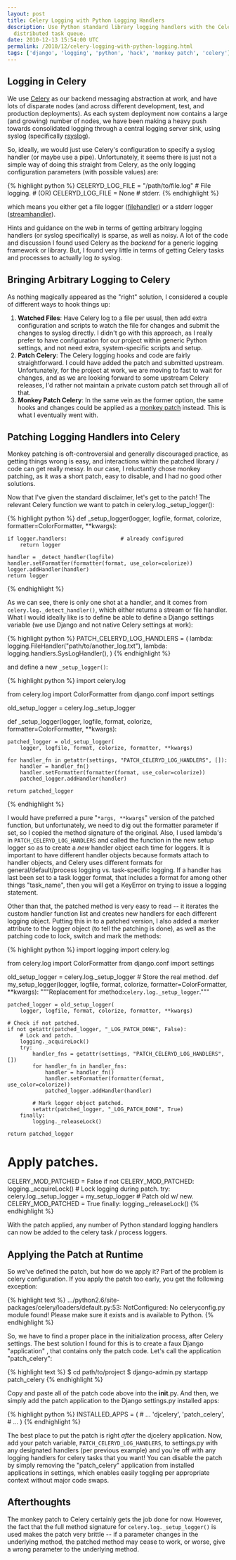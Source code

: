 ```yaml
---
layout: post
title: Celery Logging with Python Logging Handlers
description: Use Python standard library logging handlers with the Celery
  distributed task queue.
date: 2010-12-13 15:54:00 UTC
permalink: /2010/12/celery-logging-with-python-logging.html
tags: ['django', 'logging', 'python', 'hack', 'monkey patch', 'celery']
---
```


## Logging in Celery

We use [Celery][1] as our backend messaging abstraction at work, and have lots
of disparate nodes (and across different development, test, and production
deployments).  As each system deployment now contains a large (and growing)
number of nodes, we have been making a heavy push towards consolidated logging
through a central logging server sink, using syslog (specifically
[rsyslog][2]).

So, ideally, we would just use Celery's configuration to specify a syslog
handler (or maybe use a pipe).  Unfortunately, it seems there is just not a
simple way of doing this straight from Celery, as the only logging
configuration parameters (with possible values) are:

{% highlight python %}
CELERYD_LOG_FILE = "/path/to/file.log"  # File logging.
                                        # (OR)
CELERYD_LOG_FILE = None                 # stderr.
{% endhighlight %}

which means you either get a file logger ([filehandler][3]) or a stderr logger
([streamhandler][4]).

Hints and guidance on the web in terms of getting arbitrary logging handlers
(or syslog specifically) is sparse, as well as noisy.  A lot of the code and
discussion I found used Celery as the _backend_ for a generic logging
framework or library.  But, I found very little in terms of getting Celery
tasks and processes to actually log _to_ syslog.

## Bringing Arbitrary Logging to Celery

As nothing magically appeared as the "right" solution, I considered a couple
of different ways to hook things up:

1. **Watched Files**: Have Celery log to a file per usual, then add extra
   configuration and scripts to watch the file for changes and submit the
   changes to syslog directly. I didn't go with this approach, as I really
   prefer to have configuration for our project within generic Python settings,
   and not need extra, system-specific scripts and setup.
2. **Patch Celery**: The Celery logging hooks and code are fairly
   straightforward.  I could have added the patch and submitted upstream.
   Unfortunately, for the project at work, we are moving to fast to wait for
   changes, and as we are looking forward to some upstream Celery releases,
   I'd rather not maintain a private custom patch set through all of that.
3. **Monkey Patch Celery**: In the same vein as the former option, the same
   hooks and changes could be applied as a [monkey patch][5] instead.  This is
   what I eventually went with.

## Patching Logging Handlers into Celery

Monkey patching is oft-controversial and generally discouraged practice, as
getting things wrong is easy, and interactions within the patched library /
code can get really messy. In our case, I reluctantly chose monkey patching,
as it was a short patch, easy to disable, and I had no good other solutions.

Now that I've given the standard disclaimer, let's get to the patch! The
relevant Celery function we want to patch in celery.log._setup_logger():

<!-- more start -->

{% highlight python %}
def _setup_logger(logger, logfile, format, colorize,
        formatter=ColorFormatter, **kwargs):

    if logger.handlers:                 # already configured
        return logger

    handler = _detect_handler(logfile)
    handler.setFormatter(formatter(format, use_color=colorize))
    logger.addHandler(handler)
    return logger
{% endhighlight %}

As we can see, there is only one shot at a handler, and it comes from
``celery.log._detect_handler()``, which either returns a stream or file
handler. What I would ideally like is to define be able to define a Django
settings variable (we use Django and not native Celery settings at work):

{% highlight python %}
PATCH_CELERYD_LOG_HANDLERS = (
    lambda: logging.FileHandler("path/to/another_log.txt"),
    lambda: logging.handlers.SysLogHandler(),
)
{% endhighlight %}

and define a new ``_setup_logger()``:

{% highlight python %}
import celery.log

from celery.log import ColorFormatter
from django.conf import settings

old_setup_logger = celery.log._setup_logger

def _setup_logger(logger, logfile, format, colorize,
        formatter=ColorFormatter, **kwargs):

    patched_logger = old_setup_logger(
        logger, logfile, format, colorize, formatter, **kwargs)

    for handler_fn in getattr(settings, "PATCH_CELERYD_LOG_HANDLERS", []):
        handler = handler_fn()
        handler.setFormatter(formatter(format, use_color=colorize))
        patched_logger.addHandler(handler)

    return patched_logger
{% endhighlight %}

I would have preferred a pure "``*args, **kwargs``" version of the patched
function, but unfortunately, we need to dig out the formatter parameter if
set, so I copied the method signature of the original.  Also, I used lambda's
in ``PATCH_CELERYD_LOG_HANDLERS`` and called the function in the new setup
logger so as to create a _new_ handler object each time for loggers.  It is
important to have different handler objects because formats attach to handler
objects, and Celery uses different formats for general/default/process logging
vs. task-specific logging.  If a handler has last been set to a task logger
format, that includes a format for among other things "task_name", then you
will get a KeyError on trying to issue a logging statement.

Other than that, the patched method is very easy to read -- it iterates the
custom handler function list and creates new handlers for each different
logging object.  Putting this in to a patched version, I also added a marker
attribute to the logger object (to tell the patching is done), as well as the
patching code to lock, switch and mark the methods:

{% highlight python %}
import logging
import celery.log

from celery.log import ColorFormatter
from django.conf import settings

old_setup_logger = celery.log._setup_logger  # Store the real method.
def my_setup_logger(logger, logfile, format, colorize,
        formatter=ColorFormatter, **kwargs):
    """Replacement for :method:`celery.log._setup_logger`."""

    patched_logger = old_setup_logger(
        logger, logfile, format, colorize, formatter, **kwargs)

    # Check if not patched.
    if not getattr(patched_logger, "_LOG_PATCH_DONE", False):
        # Lock and patch.
        logging._acquireLock()
        try:
            handler_fns = getattr(settings, "PATCH_CELERYD_LOG_HANDLERS", [])
            for handler_fn in handler_fns:
                handler = handler_fn()
                handler.setFormatter(formatter(format, use_color=colorize))
                patched_logger.addHandler(handler)

            # Mark logger object patched.
            setattr(patched_logger, "_LOG_PATCH_DONE", True)
        finally:
            logging._releaseLock()

    return patched_logger

# Apply patches.
CELERY_MOD_PATCHED = False
if not CELERY_MOD_PATCHED:
    logging._acquireLock()  # Lock logging during patch.
    try:
        celery.log._setup_logger = my_setup_logger  # Patch old w/ new.
        CELERY_MOD_PATCHED = True
    finally:
        logging._releaseLock()
{% endhighlight %}

With the patch applied, any number of Python standard logging handlers can now
be added to the celery task / process loggers.

## Applying the Patch at Runtime

So we've defined the patch, but how do we apply it?  Part of the problem is
celery configuration.  If you apply the patch too early, you get the following
exception:

{% highlight text %}
.../python2.6/site-packages/celery/loaders/default.py:53: NotConfigured:
No celeryconfig.py module found! Please make sure it exists and is available to Python.
{% endhighlight %}

So, we have to find a proper place in the initialization process, after Celery
settings.  The best solution I found for this is to create a faux Django
"application" , that contains only the patch code.  Let's call the application
"patch_celery":

{% highlight text %}
$ cd path/to/project
$ django-admin.py startapp patch_celery
{% endhighlight %}

Copy and paste all of the patch code above into the __init__.py.  And then, we
simply add the patch application to the Django settings.py installed apps:

{% highlight python %}
INSTALLED_APPS = (
    # ...
    'djcelery',
    'patch_celery',
    # ...
)
{% endhighlight %}

The best place to put the patch is right _after_ the djcelery application.
Now, add your patch variable, ``PATCH_CELERYD_LOG_HANDLERS``, to settings.py
with any designated handlers (per previous example) and you're off with any
logging handlers for celery tasks that you want!  You can disable the patch by
simply removing the "patch_celery" application from installed applications in
settings, which enables easily toggling per appropriate context without major
code swaps.

## Afterthoughts

The monkey patch to Celery certainly gets the job done for now.  However, the
fact that the full method signature for ``celery.log._setup_logger()`` is used
makes the patch very brittle -- if a parameter changes in the underlying
method, the patched method may cease to work, or worse, give a wrong parameter
to the underlying method.

[1]: http://celeryproject.org/
[2]: http://www.rsyslog.com/
[3]: http://docs.python.org/library/logging.html#filehandler
[4]: http://docs.python.org/library/logging.html#streamhandler
[5]: http://en.wikipedia.org/wiki/Monkey_patch

<!-- more end -->
